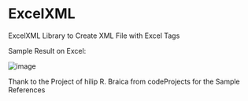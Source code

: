 # ExcelXML
ExcelXML Library to Create XML File with Excel Tags


Sample Result on Excel:


![image](https://user-images.githubusercontent.com/16461973/128862787-4519f95c-09b1-4c76-9c5b-e3aeffbf6760.png)


 
Thank to the Project of hilip R. Braica from codeProjects for the Sample References
